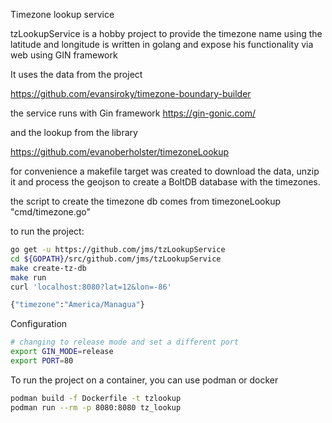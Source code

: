 Timezone lookup service

tzLookupService is a hobby project to provide the timezone name 
using the latitude and longitude is written in golang and expose 
his functionality via web using GIN framework

It uses the data from the project 

https://github.com/evansiroky/timezone-boundary-builder

the service runs with Gin framework https://gin-gonic.com/

and the lookup from the library 

https://github.com/evanoberholster/timezoneLookup

for convenience a makefile target was created to download the data, unzip it and 
process the geojson to create a BoltDB database with the timezones.

the script to create the timezone db comes from timezoneLookup "cmd/timezone.go" 
 
to run the project:

```bash
go get -u https://github.com/jms/tzLookupService
cd ${GOPATH}/src/github.com/jms/tzLookupService
make create-tz-db
make run
curl 'localhost:8080?lat=12&lon=-86'

{"timezone":"America/Managua"}
```

Configuration
```bash
# changing to release mode and set a different port 
export GIN_MODE=release
export PORT=80
```

To run the project on a container, you can use podman or docker
```bash
podman build -f Dockerfile -t tzlookup
podman run --rm -p 8080:8080 tz_lookup
```



